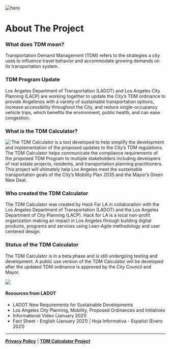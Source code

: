 ![hero](https://user-images.githubusercontent.com/37763229/111244665-8e25f780-85c0-11eb-954b-298f8ffdf248.png)

# About The Project  

### What does TDM mean?
Transportation Demand Management (TDM) refers to the strategies a city uses to influence travel behavior and accommodate growing demands on its transportation system. 

### TDM Program Update
Los Angeles Department of Transportation (LADOT) and Los Angeles City Planning (LACP) are working together to update the City’s TDM ordinance to provide Angelenos with a variety of sustainable transportation options, increase accessibility throughout the City, and reduce single-occupancy vehicle trips, which benefits the environment, public health, and can ease congestion.

### What is the TDM Calculator?
<img align="left" src="https://user-images.githubusercontent.com/37763229/111245630-2d97ba00-85c2-11eb-8c1b-b65cd3122fce.png">
The TDM Calculator is a tool developed to help simplify the development and implementation of the proposed updates to the City’s TDM regulations. The TDM Calculator helps communicate the compliance requirements of the proposed TDM Program to multiple stakeholders including developers of real estate projects, residents, and transportation planning practitioners. This project will ultimately help Los Angeles meet the sustainable transportation goals of the City’s Mobility Plan 2035 and the Mayor’s Green New Deal.

### Who created the TDM Calculator
The TDM Calculator was created by Hack For LA in collaboration with the Los Angeles Department of Transportation (LADOT) and the Los Angeles Department of City Planning (LACP). Hack for LA is a local non-profit organization making an impact in Los Angeles through building digital products, programs and services using Lean-Agile methodology and user centered design.

### Status of the TDM Calculator
The TDM Calculator is in a beta phase and is still undergoing testing and development. A public use version of the TDM Calculator will be developed after the updated TDM ordinance is approved by the City Council and Mayor.

<img align="center" src="https://user-images.githubusercontent.com/37763229/111245921-a6971180-85c2-11eb-82c7-21ea43ad825f.png">

#### Resources from LADOT
- LADOT New Requirements for Sustainable Developments
- Los Angeles City Planning, Mobility, Proposed Ordinances and Initiatives 
- Informational Video (January 2021)
- Fact Sheet - English (January 2021) | Hoja Informativa - Español (Enero 2021)

---

[**Privacy Policy**](privacy-policy.md) |  [**TDM Calculator Project**](https://www.hackforla.org/projects/tdm-calculator)
